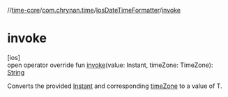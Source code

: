 //[time-core](../../../index.md)/[com.chrynan.time](../index.md)/[IosDateTimeFormatter](index.md)/[invoke](invoke.md)

# invoke

[ios]\
open operator override fun [invoke](invoke.md)(value: Instant, timeZone: TimeZone): [String](https://kotlinlang.org/api/latest/jvm/stdlib/kotlin/-string/index.html)

Converts the provided [Instant](invoke.md) and corresponding [timeZone](invoke.md) to a value of T.
